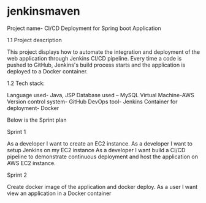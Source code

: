 # jenkinsmaven

 Project name- CI/CD Deployment for Spring boot Application 

1.1 Project description 

This project displays how to automate the integration and deployment of the web application through Jenkins CI/CD pipeline. Every time a code is pushed to GitHub, Jenkins's build process starts and the application is deployed to a Docker container. 

1.2 Tech stack:	 

Language used- Java, JSP 
Database used – MySQL 
Virtual Machine-AWS 
Version control system- GitHub 
DevOps tool- Jenkins 
Container for deployment- Docker 

Below is the Sprint plan

Sprint 1 

As a developer I want to create an EC2 instance. 
As a developer I want to setup Jenkins on my EC2 instance 
As a developer I want build a CI/CD pipeline to demonstrate continuous deployment and host the application on AWS EC2 instance. 

Sprint 2 

Create docker image of the application and docker deploy. 
As a user I want view an application in a Docker container 
